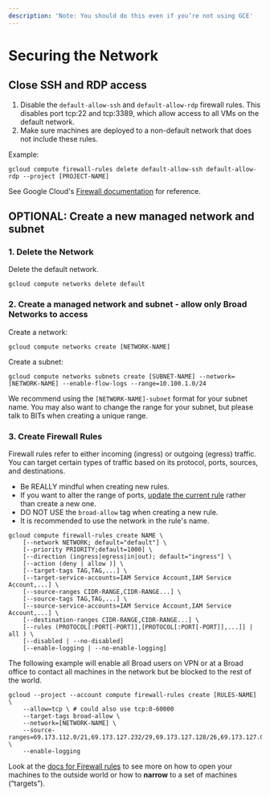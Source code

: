 ```yaml
---
description: 'Note: You should do this even if you’re not using GCE'
---
```


# Securing the Network

## Close SSH and RDP access

1. Disable the `default-allow-ssh` and `default-allow-rdp` firewall rules. This disables port tcp:22 and tcp:3389, which allow access to all VMs on the default network.
2. Make sure machines are deployed to a non-default network that does not include these rules.

Example:

`gcloud compute firewall-rules delete default-allow-ssh default-allow-rdp --project [PROJECT-NAME]`

See Google Cloud's [Firewall documentation](https://cloud.google.com/vpc/docs/using-firewalls) for reference.

## OPTIONAL: Create a new managed network and subnet

### 1. Delete the Network

Delete the default network.

`gcloud compute networks delete default`

### 2. Create a managed network and subnet - allow only Broad Networks to access

Create a network:

`gcloud compute networks create [NETWORK-NAME]`

Create a subnet:

`gcloud compute networks subnets create [SUBNET-NAME] --network=[NETWORK-NAME] --enable-flow-logs --range=10.100.1.0/24`

We recommend using the `[NETWORK-NAME]-subnet` format for your subnet name. You may also want to change the range for your subnet, but please talk to BITs when creating a unique range.

### 3. Create Firewall Rules

Firewall rules refer to either incoming \(ingress\) or outgoing \(egress\) traffic. You can target certain types of traffic based on its protocol, ports, sources, and destinations.

* Be REALLY mindful when creating new rules. 
* If you want to alter the range of ports, [update the current rule](https://cloud.google.com/vpc/docs/using-firewalls#updating_firewall_rules) rather than create a new one. 
* DO NOT USE the `broad-allow` tag when creating a new rule. 
* It is recommended to use the network in the rule's name.

```text
gcloud compute firewall-rules create NAME \
    [--network NETWORK; default="default"] \
    [--priority PRIORITY;default=1000] \
    [--direction (ingress|egress|in|out); default="ingress"] \
    [--action (deny | allow )] \
    [--target-tags TAG,TAG,...] \
    [--target-service-accounts=IAM Service Account,IAM Service Account,...] \
    [--source-ranges CIDR-RANGE,CIDR-RANGE...] \
    [--source-tags TAG,TAG,...] \
    [--source-service-accounts=IAM Service Account,IAM Service Account,...] \
    [--destination-ranges CIDR-RANGE,CIDR-RANGE...] \
    [--rules (PROTOCOL[:PORT[-PORT]],[PROTOCOL[:PORT[-PORT]],...]] | all ) \
    [--disabled | --no-disabled]
    [--enable-logging | --no-enable-logging]       
```

The following example will enable all Broad users on VPN or at a Broad office to contact all machines in the network but be blocked to the rest of the world.

```text
gcloud --project --account compute firewall-rules create [RULES-NAME] \
    --allow=tcp \ # could also use tcp:0-60000
    --target-tags broad-allow \ 
    --network=[NETWORK-NAME] \
    --source-ranges=69.173.112.0/21,69.173.127.232/29,69.173.127.128/26,69.173.127.0/25,69.173.127.240/28,69.173.127.224/30,69.173.127.230/31,69.173.120.0/22,69.173.127.228/32,69.173.126.0/24,69.173.96.0/20,69.173.64.0/19,69.173.127.192/27,69.173.124.0/23 \
    --enable-logging
```

Look at the [docs for Firewall rules](https://cloud.google.com/vpc/docs/using-firewalls#creating_firewall_rules) to see more on how to open your machines to the outside world or how to **narrow** to a set of machines \(“targets”\).


